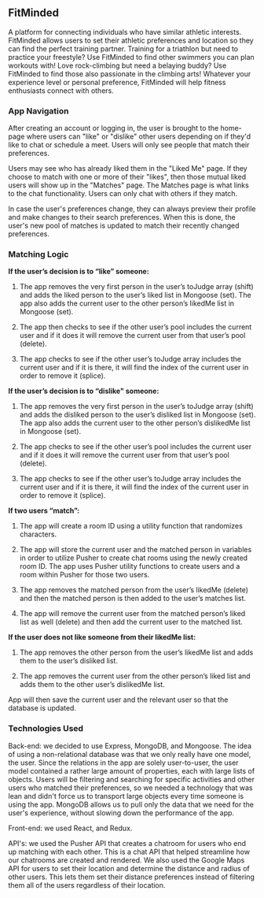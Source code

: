 ## FitMinded

A platform for connecting individuals who have similar athletic interests. FitMinded allows users to set their athletic preferences and location so they can find the perfect training partner. Training for a triathlon but need to practice your freestyle? Use FitMinded to find other swimmers you can plan workouts with! Love rock-climbing but need a belaying buddy? Use FitMinded to find those also passionate in the climbing arts! Whatever your experience level or personal preference, FitMinded will help fitness enthusiasts connect with others.


### App Navigation

After creating an account or logging in, the user is brought to the home-page where users can "like" or "dislike" other users depending on if they'd like to chat or schedule a meet. Users will only see people that match their preferences.

Users may see who has already liked them in the "Liked Me" page. If they choose to match with one or more of their "likes", then those mutual liked users will show up in the "Matches" page. The Matches page is what links to the chat functionality. Users can only chat with others if they match.

In case the user's preferences change, they can always preview their profile and make changes to their search preferences. When this is done, the user's new pool of matches is updated to match their recently changed preferences.


### Matching Logic

**If the user’s decision is to “like” someone:**

1) The app removes the very first person in the user’s toJudge array (shift) and adds the liked person to the user’s liked list in Mongoose (set). The app also adds the current user to the other person’s likedMe list in Mongoose (set).

2) The app then checks to see if the other user’s pool includes the current user and if it does it will remove the current user from that user’s pool (delete).

3) The app checks to see if the other user’s toJudge array includes the current user and if it is there, it will find the index of the current user in order to remove it (splice).


**If the user’s decision is to “dislike" someone:**

1) The app removes the very first person in the user’s toJudge array (shift) and adds the disliked person to the user’s disliked list in Mongoose (set). The app also adds the current user to the other person’s dislikedMe list in Mongoose (set).

2) The app checks to see if the other user’s pool includes the current user and if it does it will remove the current user from that user’s pool (delete).

3) The app checks to see if the other user’s toJudge array includes the current user and if it is there, it will find the index of the current user in order to remove it (splice).


**If two users “match”:**

1) The app will create a room ID using a utility function that randomizes characters.

2) The app will store the current user and the matched person in variables in order to utilize Pusher to create chat rooms using the newly created room ID. The app uses Pusher utility functions to create users and a room within Pusher for those two users.

3) The app removes the matched person from the user’s likedMe (delete) and then the matched person is then added to the user’s matches list.

4) The app will remove the current user from the matched person’s liked list as well (delete) and then add the current user to the matched list.


**If the user does not like someone from their likedMe list:**

1) The app removes the other person from the user’s likedMe list and adds them to the user’s disliked list.

2) The app removes the current user from the other person’s liked list and adds them to the other user’s dislikedMe list.


App will then save the current user and the relevant user so that the database is updated.


### Technologies Used

Back-end: we decided to use Express, MongoDB, and Mongoose. The idea of using a non-relational database was that we only really have one model, the user. Since the relations in the app are solely user-to-user, the user model contained a rather large amount of properties, each with large lists of objects. Users will be filtering and searching for specific activities and other users who matched their preferences, so we needed a technology that was lean and didn't force us to transport large objects every time someone is using the app. MongoDB allows us to pull only the data that we need for the user's experience, without slowing down the performance of the app.

Front-end: we used React, and Redux.

API's: we used the Pusher API that creates a chatroom for users who end up matching with each other. This is a chat API that helped streamline how our chatrooms are created and rendered. We also used the Google Maps API for users to set their location and determine the distance and radius of other users. This lets them set their distance preferences instead of filtering them all of the users regardless of their location.